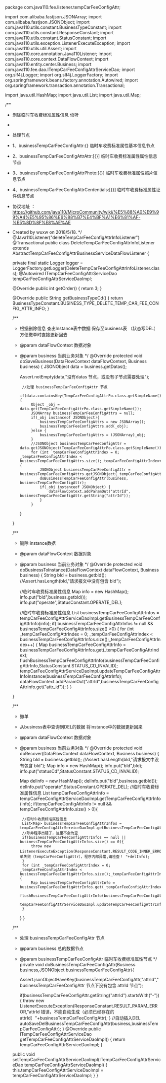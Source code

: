 package com.java110.fee.listener.tempCarFeeConfigAttr;

import com.alibaba.fastjson.JSONArray;
import com.alibaba.fastjson.JSONObject;
import com.java110.utils.constant.BusinessTypeConstant;
import com.java110.utils.constant.ResponseConstant;
import com.java110.utils.constant.StatusConstant;
import com.java110.utils.exception.ListenerExecuteException;
import com.java110.utils.util.Assert;
import com.java110.core.annotation.Java110Listener;
import com.java110.core.context.DataFlowContext;
import com.java110.entity.center.Business;
import com.java110.fee.dao.ITempCarFeeConfigAttrServiceDao;
import org.slf4j.Logger;
import org.slf4j.LoggerFactory;
import org.springframework.beans.factory.annotation.Autowired;
import org.springframework.transaction.annotation.Transactional;

import java.util.HashMap;
import java.util.List;
import java.util.Map;

/**
 * 删除临时车收费标准属性信息 侦听
 *
 * 处理节点
 * 1、businessTempCarFeeConfigAttr:{} 临时车收费标准属性基本信息节点
 * 2、businessTempCarFeeConfigAttrAttr:[{}] 临时车收费标准属性属性信息节点
 * 3、businessTempCarFeeConfigAttrPhoto:[{}] 临时车收费标准属性照片信息节点
 * 4、businessTempCarFeeConfigAttrCerdentials:[{}] 临时车收费标准属性证件信息节点
 * 协议地址 ：https://github.com/java110/MicroCommunity/wiki/%E5%88%A0%E9%99%A4%E5%95%86%E6%88%B7%E4%BF%A1%E6%81%AF-%E5%8D%8F%E8%AE%AE
 * Created by wuxw on 2018/5/18.
 */
@Java110Listener("deleteTempCarFeeConfigAttrInfoListener")
@Transactional
public class DeleteTempCarFeeConfigAttrInfoListener extends AbstractTempCarFeeConfigAttrBusinessServiceDataFlowListener {

    private final static Logger logger = LoggerFactory.getLogger(DeleteTempCarFeeConfigAttrInfoListener.class);
    @Autowired
    ITempCarFeeConfigAttrServiceDao tempCarFeeConfigAttrServiceDaoImpl;

    @Override
    public int getOrder() {
        return 3;
    }

    @Override
    public String getBusinessTypeCd() {
        return BusinessTypeConstant.BUSINESS_TYPE_DELETE_TEMP_CAR_FEE_CONFIG_ATTR_INFO;
    }

    /**
     * 根据删除信息 查出Instance表中数据 保存至business表 （状态写DEL） 方便撤单时直接更新回去
     * @param dataFlowContext 数据对象
     * @param business 当前业务对象
     */
    @Override
    protected void doSaveBusiness(DataFlowContext dataFlowContext, Business business) {
        JSONObject data = business.getDatas();

        Assert.notEmpty(data,"没有datas 节点，或没有子节点需要处理");

            //处理 businessTempCarFeeConfigAttr 节点
            if(data.containsKey(TempCarFeeConfigAttrPo.class.getSimpleName())){
                Object _obj = data.get(TempCarFeeConfigAttrPo.class.getSimpleName());
                JSONArray businessTempCarFeeConfigAttrs = null;
                if(_obj instanceof JSONObject){
                    businessTempCarFeeConfigAttrs = new JSONArray();
                    businessTempCarFeeConfigAttrs.add(_obj);
                }else {
                    businessTempCarFeeConfigAttrs = (JSONArray)_obj;
                }
                //JSONObject businessTempCarFeeConfigAttr = data.getJSONObject(TempCarFeeConfigAttrPo.class.getSimpleName());
                for (int _tempCarFeeConfigAttrIndex = 0; _tempCarFeeConfigAttrIndex < businessTempCarFeeConfigAttrs.size();_tempCarFeeConfigAttrIndex++) {
                    JSONObject businessTempCarFeeConfigAttr = businessTempCarFeeConfigAttrs.getJSONObject(_tempCarFeeConfigAttrIndex);
                    doBusinessTempCarFeeConfigAttr(business, businessTempCarFeeConfigAttr);
                    if(_obj instanceof JSONObject) {
                        dataFlowContext.addParamOut("attrId", businessTempCarFeeConfigAttr.getString("attrId"));
                    }
                }

        }


    }

    /**
     * 删除 instance数据
     * @param dataFlowContext 数据对象
     * @param business 当前业务对象
     */
    @Override
    protected void doBusinessToInstance(DataFlowContext dataFlowContext, Business business) {
        String bId = business.getbId();
        //Assert.hasLength(bId,"请求报文中没有包含 bId");

        //临时车收费标准属性信息
        Map info = new HashMap();
        info.put("bId",business.getbId());
        info.put("operate",StatusConstant.OPERATE_DEL);

        //临时车收费标准属性信息
        List<Map> businessTempCarFeeConfigAttrInfos = tempCarFeeConfigAttrServiceDaoImpl.getBusinessTempCarFeeConfigAttrInfo(info);
        if( businessTempCarFeeConfigAttrInfos != null && businessTempCarFeeConfigAttrInfos.size() >0) {
            for (int _tempCarFeeConfigAttrIndex = 0; _tempCarFeeConfigAttrIndex < businessTempCarFeeConfigAttrInfos.size();_tempCarFeeConfigAttrIndex++) {
                Map businessTempCarFeeConfigAttrInfo = businessTempCarFeeConfigAttrInfos.get(_tempCarFeeConfigAttrIndex);
                flushBusinessTempCarFeeConfigAttrInfo(businessTempCarFeeConfigAttrInfo,StatusConstant.STATUS_CD_INVALID);
                tempCarFeeConfigAttrServiceDaoImpl.updateTempCarFeeConfigAttrInfoInstance(businessTempCarFeeConfigAttrInfo);
                dataFlowContext.addParamOut("attrId",businessTempCarFeeConfigAttrInfo.get("attr_id"));
            }
        }

    }

    /**
     * 撤单
     * 从business表中查询到DEL的数据 将instance中的数据更新回来
     * @param dataFlowContext 数据对象
     * @param business 当前业务对象
     */
    @Override
    protected void doRecover(DataFlowContext dataFlowContext, Business business) {
        String bId = business.getbId();
        //Assert.hasLength(bId,"请求报文中没有包含 bId");
        Map info = new HashMap();
        info.put("bId",bId);
        info.put("statusCd",StatusConstant.STATUS_CD_INVALID);

        Map delInfo = new HashMap();
        delInfo.put("bId",business.getbId());
        delInfo.put("operate",StatusConstant.OPERATE_DEL);
        //临时车收费标准属性信息
        List<Map> tempCarFeeConfigAttrInfo = tempCarFeeConfigAttrServiceDaoImpl.getTempCarFeeConfigAttrInfo(info);
        if(tempCarFeeConfigAttrInfo != null && tempCarFeeConfigAttrInfo.size() > 0){

            //临时车收费标准属性信息
            List<Map> businessTempCarFeeConfigAttrInfos = tempCarFeeConfigAttrServiceDaoImpl.getBusinessTempCarFeeConfigAttrInfo(delInfo);
            //除非程序出错了，这里不会为空
            if(businessTempCarFeeConfigAttrInfos == null ||  businessTempCarFeeConfigAttrInfos.size() == 0){
                throw new ListenerExecuteException(ResponseConstant.RESULT_CODE_INNER_ERROR,"撤单失败（tempCarFeeConfigAttr），程序内部异常,请检查！ "+delInfo);
            }
            for (int _tempCarFeeConfigAttrIndex = 0; _tempCarFeeConfigAttrIndex < businessTempCarFeeConfigAttrInfos.size();_tempCarFeeConfigAttrIndex++) {
                Map businessTempCarFeeConfigAttrInfo = businessTempCarFeeConfigAttrInfos.get(_tempCarFeeConfigAttrIndex);
                flushBusinessTempCarFeeConfigAttrInfo(businessTempCarFeeConfigAttrInfo,StatusConstant.STATUS_CD_VALID);
                tempCarFeeConfigAttrServiceDaoImpl.updateTempCarFeeConfigAttrInfoInstance(businessTempCarFeeConfigAttrInfo);
            }
        }
    }



    /**
     * 处理 businessTempCarFeeConfigAttr 节点
     * @param business 总的数据节点
     * @param businessTempCarFeeConfigAttr 临时车收费标准属性节点
     */
    private void doBusinessTempCarFeeConfigAttr(Business business,JSONObject businessTempCarFeeConfigAttr){

        Assert.jsonObjectHaveKey(businessTempCarFeeConfigAttr,"attrId","businessTempCarFeeConfigAttr 节点下没有包含 attrId 节点");

        if(businessTempCarFeeConfigAttr.getString("attrId").startsWith("-")){
            throw new ListenerExecuteException(ResponseConstant.RESULT_PARAM_ERROR,"attrId 错误，不能自动生成（必须已经存在的attrId）"+businessTempCarFeeConfigAttr);
        }
        //自动插入DEL
        autoSaveDelBusinessTempCarFeeConfigAttr(business,businessTempCarFeeConfigAttr);
    }
    @Override
    public ITempCarFeeConfigAttrServiceDao getTempCarFeeConfigAttrServiceDaoImpl() {
        return tempCarFeeConfigAttrServiceDaoImpl;
    }

    public void setTempCarFeeConfigAttrServiceDaoImpl(ITempCarFeeConfigAttrServiceDao tempCarFeeConfigAttrServiceDaoImpl) {
        this.tempCarFeeConfigAttrServiceDaoImpl = tempCarFeeConfigAttrServiceDaoImpl;
    }
}
